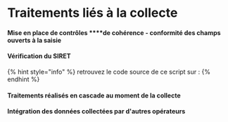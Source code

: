 # Traitements liés à la collecte

#### Mise en place de contrôles ****de cohérence - conformité des champs ouverts à la saisie

#### Vérification du SIRET

{% hint style="info" %}
retrouvez le code source de ce script sur : 
{% endhint %}

#### Traitements réalisés en cascade au moment de la collecte

#### Intégration des données collectées par d'autres opérateurs

